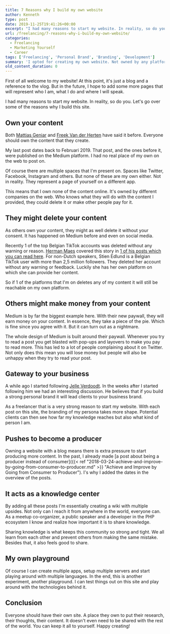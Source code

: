 ```yaml
---
title: 7 Reasons why I build my own website
author: Kenneth
type: post
date: 2019-11-25T19:41:26+00:00
excerpt: "I had many reasons to start my website. In reality, so do you. Let's go over some of the reasons why I build this site."
url: /freelancing/7-reasons-why-i-build-my-own-website/
categories:
  - Freelancing
  - Marketing Yourself
  - Career
tags: ['Freelancing', 'Personal Brand', 'Branding', 'Development']
summary: 'I opted for creating my own website. Not owned by any platform like Medium, dev.to. In this post I explain why I did this and why you should too.'
old_content_duration: 0
---
```

First of all welcome to my website! At this point, it's just a blog and a reference to the vlog. But in the future, I hope to add some more pages that will represent who I am, what I do and where I will speak.

I had many reasons to start my website. In reality, so do you. Let's go over some of the reasons why I build this site.

## Own your content

Both [Mattias Geniar](https://twitter.com/mattiasgeniar "Mattias Geniar Twitter") and [Freek Van der Herten](https://twitter.com/freekmurze "Freek Van der Herten Twitter") have said it before. Everyone should own the content that they create.

My last post dates back to Februari 2019. That post, and the ones before it, were published on the Medium platform. I had no real place of my own on the web to post on.

Of course there are multiple spaces that I'm present on. Spaces like Twitter, Facebook, Instagram and others. But none of these are my own either. Not in reality. They represent a page of yourself on a different app.

This means that I own none of the content online. It's owned by different companies on the web. Who knows what they will do with the content I provided, they could delete it or make other people pay for it.

## They might delete your content

As others own your content, they might as well delete it without your consent. It has happened on Medium before and even on social media.

Recently 1 of the top Belgian TikTok accounts was deleted without any warning or reason. [Herman Maes](https://twitter.com/Dailybits "Herman Maes Twitter") covered this story in [1 of his posts which you can read here](https://www.dailybits.be/item/social-media-own-media-strategie/ "Daily bits: Social Media Own Media Strategy"). For non-Dutch speakers, Stien Edlund is a Belgian TikTok user with more than 2,5 million followers. They deleted her account without any warning or feedback. Luckily she has her own platform on which she can provide her content.

So if 1 of the platforms that I'm on deletes any of my content it will still be reachable on my own platform.

## Others might make money from your content

Medium is by far the biggest example here. With their new paywall, they will earn money on your content. In essence, they take a piece of the pie. Which is fine since you agree with it. But it can turn out as a nightmare. 

The whole design of Medium is built around their paywall. Whenever you try to read a post you get blasted with pop-ups and layovers to make you pay to read more. This has led to a lot of people complaining about it on Twitter. Not only does this mean you will lose money but people will also be unhappy when they try to read your post.

## Gateway to your business

A while ago I started following [Jelle Verdoodt](https://twitter.com/JelleVerdoodt "Jelle Verdoodt Twitter"). In the weeks after I started following him we had an interesting discussion. He believes that if you build a strong personal brand it will lead clients to your business brand.

As a freelancer that is a very strong reason to start my website. With each post on this site, the branding of my persona takes more shape. Potential clients can then see how far my knowledge reaches but also what kind of person I am.

## Pushes to become a producer

Owning a website with a blog means there is extra pressure to start producing more content. In the past, I already made [a post about being a producer instead of consumer]({{< ref "2018-03-24-achieve-and-improve-by-going-from-consumer-to-producer.md" >}} "Achieve and Improve by Going from Consumer to Producer"). I's why I added the dates in the overview of the posts. 

## It acts as a knowledge center

By adding all these posts I'm essentially creating a wiki with multiple upsides. Not only can I reach it from anywhere in the world, everyone can. As a meetup co-organizer, a public speaker and a developer in the PHP ecosystem I know and realize how important it is to share knowledge.

Sharing knowledge is what keeps this community so strong and tight. We all learn from each other and prevent others from making the same mistake. Besides that, it also feels good to share.

## My own playground

Of course I can create multiple apps, setup multiple servers and start playing around with multiple languages. In the end, this is another experiment, another playground. I can test things out on this site and play around with the technologies behind it.

## Conclusion

Everyone should have their own site. A place they own to put their research, their thoughts, their content. It doesn't even need to be shared with the rest of the world. You can keep it all to yourself. Happy creating!